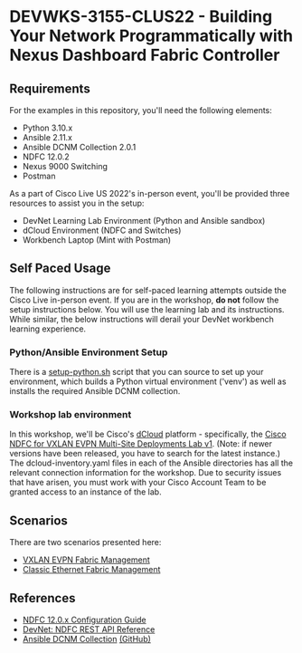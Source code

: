 # DEVWKS-3155-CLUS22 - Building Your Network Programmatically with Nexus Dashboard Fabric Controller

## Requirements

For the examples in this repository, you'll need the following elements:

- Python 3.10.x
- Ansible 2.11.x
- Ansible DCNM Collection 2.0.1
- NDFC 12.0.2
- Nexus 9000 Switching
- Postman 

As a part of Cisco Live US 2022's in-person event, you'll be provided three resources to assist you in the setup:

- DevNet Learning Lab Environment (Python and Ansible sandbox)
- dCloud Environment (NDFC and Switches)
- Workbench Laptop (Mint with Postman)

## Self Paced Usage

The following instructions are for self-paced learning attempts outside the Cisco Live in-person event. If you are in the workshop, **do not** follow the setup instructions below. You will use the learning lab and its instructions.  While similar, the below instructions will derail your DevNet workbench learning experience.

### Python/Ansible Environment Setup

There is a [setup-python.sh](./setup-python.sh) script that you can source to set up your environment, which builds a Python virtual environment ('venv') as well as installs the required Ansible DCNM collection.

### Workshop lab environment

In this workshop, we'll be Cisco's [dCloud](https://dcloud.cisco.com) platform - specifically, the [Cisco NDFC for VXLAN EVPN Multi-Site Deployments Lab v1](https://dcloud2-rtp.cisco.com/content/demo/823572). (Note: if newer versions have been released, you have to search for the latest instance.)  The dcloud-inventory.yaml files in each of the Ansible directories has all the relevant connection information for the workshop. Due to security issues that have arisen, you must work with your Cisco Account Team to be granted access to an instance of the lab.

## Scenarios

There are two scenarios presented here:

- [VXLAN EVPN Fabric Management](./ansible/vxlan/README.md)
- [Classic Ethernet Fabric Management](./ansible/classic/README.md)

## References

- [NDFC 12.0.x Configuration Guide](https://www.cisco.com/c/en/us/td/docs/dcn/ndfc/1201/configuration/fabric-controller/cisco-ndfc-fabric-controller-configuration-guide-1201.html)
- [DevNet: NDFC REST API Reference](https://developer.cisco.com/docs/nexus-dashboard/#!nexus-dashboard-fabric-controller-lan-release-12-0-2)
- [Ansible DCNM Collection](https://galaxy.ansible.com/cisco/dcnm) [(GitHub)](https://github.com/CiscoDevNet/ansible-dcnm/tree/main)
